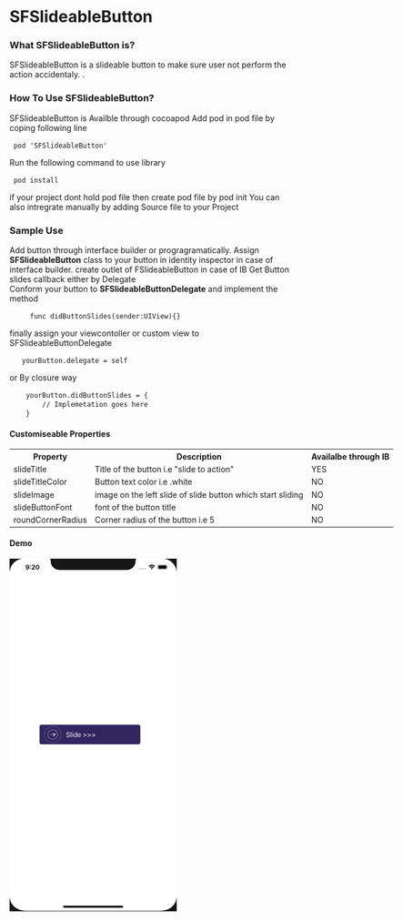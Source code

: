# SFSlideableButton
### What SFSlideableButton is?
SFSlideableButton is a slideable button to make sure user not perform the action accidentaly. .
### How To Use SFSlideableButton?
  SFSlideableButton is Availble through cocoapod
  Add pod in pod file by coping following line 
     
     pod 'SFSlideableButton' 
  Run the following command to use library
    
     pod install
  if your project dont hold pod file then create pod file by pod init
   You can also intregrate manually by adding Source file to your Project
   
 ### Sample Use 
 Add button through interface builder or progragramatically. 
 Assign  <b>SFSlideableButton</b> class to your button  in identity inspector in case of interface builder.
 create outlet of FSlideableButton in case of IB 
 Get Button slides callback either by Delegate <br>
 Conform your button to  <b>SFSlideableButtonDelegate</b> and implement the method 
         
         func didButtonSlides(sender:UIView){}
  
  finally  assign your viewcontoller or custom view to SFSlideableButtonDelegate
   
       yourButton.delegate = self
    
  or By closure way 
       
        yourButton.didButtonSlides = {
            // Implemetation goes here
        }
  
       
 
  
  
 #### Customiseable Properties
 
   <table style="width:400%">
  <tr>
    <th>Property</th>
    <th>Description</th>
    <th>Availalbe through IB</th>
  </tr>
  <tr>
    <td>slideTitle</td>
    <td>Title of the button i.e "slide to action"</td>
    <td>YES</td>
  </tr>
  <tr>
    <td>slideTitleColor</td>
    <td>Button text color i.e .white</td>
    <td>NO</td>
  </tr>
  <tr>
    <td>slideImage</td>
    <td>image on the left slide of slide button which start sliding</td>
    <td>NO</td>
  </tr>
  <tr>
    <td>slideButtonFont</td>
    <td>font of the button title</td>
    <td>NO</td>
  </tr>
  <tr>
    <td>roundCornerRadius</td>
    <td>Corner radius of the button i.e 5</td>
    <td>NO</td>
  </tr>
</table>
        
 #### Demo 
 
 <img width="293.76" height="620.16"
src="https://github.com/SaifullahIlyas/OutPutFiles/blob/master/SFSlideableButton/ezgif.com-gif-maker.gif">
</img>
 


